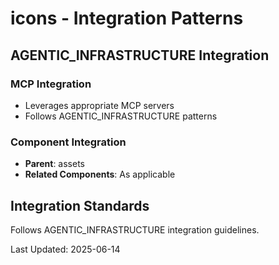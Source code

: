 # icons - Integration Patterns

## AGENTIC_INFRASTRUCTURE Integration

### MCP Integration
- Leverages appropriate MCP servers
- Follows AGENTIC_INFRASTRUCTURE patterns

### Component Integration
- **Parent**: assets
- **Related Components**: As applicable

## Integration Standards

Follows AGENTIC_INFRASTRUCTURE integration guidelines.

Last Updated: 2025-06-14

